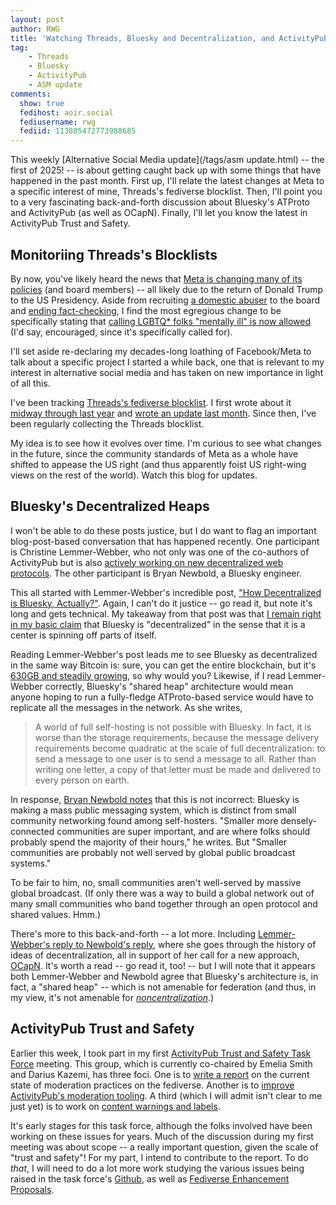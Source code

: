 ```yaml
---
layout: post
author: RWG
title: 'Watching Threads, Bluesky and Decentralization, and ActivityPub Trust and Safety'
tag:
    - Threads
    - Bluesky
    - ActivityPub
    - ASM update
comments: 
  show: true
  fedihost: aoir.social
  fediusername: rwg
  fediid: 113805472773988685
---
```


This weekly [Alternative Social Media update](/tags/asm update.html) -- the first of 2025! -- is about getting caught back up with some things that have happened in the past month. First up, I'll relate the latest changes at Meta to a specific interest of mine, Threads's fediverse blocklist. Then, I'll point you to a very fascinating back-and-forth discussion about Bluesky's ATProto and ActivityPub (as well as OCapN). Finally, I'll let you know the latest in ActivityPub Trust and Safety.

<!-- more -->

## Monitoriing Threads's Blocklists
By now, you've likely heard the news that [Meta is changing many of its policies](https://www.404media.co/its-total-chaos-internally-at-meta-right-now-employees-protest-zuckerbergs-anti-lgbtq-changes/) (and board members) -- all likely due to the return of Donald Trump to the US Presidency. Aside from recruiting [a domestic abuser](https://www.espn.com/mma/ufc/story/_/id/35427773/ufc-dana-white-says-criticism-physical-altercation-wife-100-warranted) to the board and [ending fact-checking](https://www.aljazeera.com/economy/2025/1/10/metas-decision-to-end-fact-checking-captures-freewheeling-zeitgeist), I find the most egregious change to be specifically stating that [calling LGBTQ* folks "mentally ill" is now allowed](https://www.wired.com/story/meta-immigration-gender-policies-change/) (I'd say, encouraged, since it's specifically called for). 

I'll set aside re-declaring my decades-long loathing of Facebook/Meta to talk about a specific project I started a while back, one that is relevant to my interest in alternative social media and has taken on new importance in light of all this.

I've been tracking [Threads's fediverse blocklist](https://www.threads.net/moderated_servers). I first wrote about it [midway through last year](/2024/06/28/ThreadsBlocking.html) and [wrote an update last month](2024/12/13/threadsmoderation.html). Since then, I've been regularly collecting the Threads blocklist. 

My idea is to see how it evolves over time. I'm curious to see what changes in the future, since the community standards of Meta as a whole have shifted to appease the US right (and thus apparently foist US right-wing views on the rest of the world). Watch this blog for updates.

## Bluesky's Decentralized Heaps
I won't be able to do these posts justice, but I do want to flag an important blog-post-based conversation that has happened recently. One participant is Christine Lemmer-Webber, who not only was one of the co-authors of ActivityPub but is also [actively working on new decentralized web protocols](https://spritely.institute/). The other participant is Bryan Newbold, a Bluesky engineer.

This all started with Lemmer-Webber's incredible post, ["How Decentralized is Bluesky, Actually?"](https://dustycloud.org/blog/how-decentralized-is-bluesky/). Again, I can't do it justice -- go read it, but note it's long and gets technical. My takeaway from that post was that [I remain right in my basic claim](/2024/04/30/DecentralizedNoncentralized.html) that Bluesky is "decentralized" in the sense that it is a center is spinning off parts of itself. 

Reading Lemmer-Webber's post leads me to see Bluesky as decentralized in the same way Bitcoin is: sure, you can get the entire blockchain, but it's [630GB and steadily growing](https://ycharts.com/indicators/bitcoin_blockchain_size), so why would you? Likewise, if I read Lemmer-Webber correctly, Bluesky's "shared heap" architecture would mean anyone hoping to run a fully-fledge ATProto-based service would have to replicate all the messages in the network. As she writes,

> A world of full self-hosting is not possible with Bluesky. In fact, it is worse than the storage requirements, because the message delivery requirements become quadratic at the scale of full decentralization: to send a message to one user is to send a message to all. Rather than writing one letter, a copy of that letter must be made and delivered to every person on earth.

In response, [Bryan Newbold notes](https://whtwnd.com/bnewbold.net/3lbvbtqrg5t2t) that this is not incorrect: Bluesky is making a mass public messaging system, which is distinct from small community networking found among self-hosters. "Smaller more densely-connected communities are super important, and are where folks should probably spend the majority of their hours," he writes. But "Smaller communities are probably not well served by global public broadcast systems."

To be fair to him, no, small communities aren't well-served by massive global broadcast. (If only there was a way to build a global network out of many small communities who band together through an open protocol and shared values. Hmm.)

There's more to this back-and-forth -- a lot more. Including [Lemmer-Webber's reply to Newbold's reply](https://dustycloud.org/blog/re-re-bluesky-decentralization/), where she goes through the history of ideas of decentralization, all in support of her call for a new approach, [OCapN](https://ocapn.org/). It's worth a read -- go read it, too! -- but I will note that it appears both Lemmer-Webber and Newbold agree that Bluesky's architecture is, in fact, a "shared heap" -- which is not amenable for federation (and thus, in my view, it's not amenable for _[noncentralization](/2024/04/30/DecentralizedNoncentralized.html)_.)

## ActivityPub Trust and Safety

Earlier this week, I took part in my first [ActivityPub Trust and Safety Task Force](https://github.com/swicg/activitypub-trust-and-safety) meeting. This group, which is currently co-chaired by Emelia Smith and Darius Kazemi, has three foci. One is to [write a report](https://github.com/swicg/activitypub-trust-and-safety/issues/32) on the current state of moderation practices on the fediverse. Another is to [improve ActivityPub's moderation tooling](https://github.com/swicg/activitypub-trust-and-safety/issues/38). A third (which I will admit isn't clear to me just yet) is to work on [content warnings and labels](https://github.com/swicg/activitypub-trust-and-safety/issues/41). 

It's early stages for this task force, although the folks involved have been working on these issues for years. Much of the discussion during my first meeting was about scope -- a really important question, given the scale of "trust and safety"! For my part, I intend to contribute to the report. To do _that_, I will need to do a lot more work studying the various issues being raised in the task force's [Github](https://github.com/swicg/activitypub-trust-and-safety/issues/), as well as [Fediverse Enhancement Proposals](https://codeberg.org/fediverse/fep).
